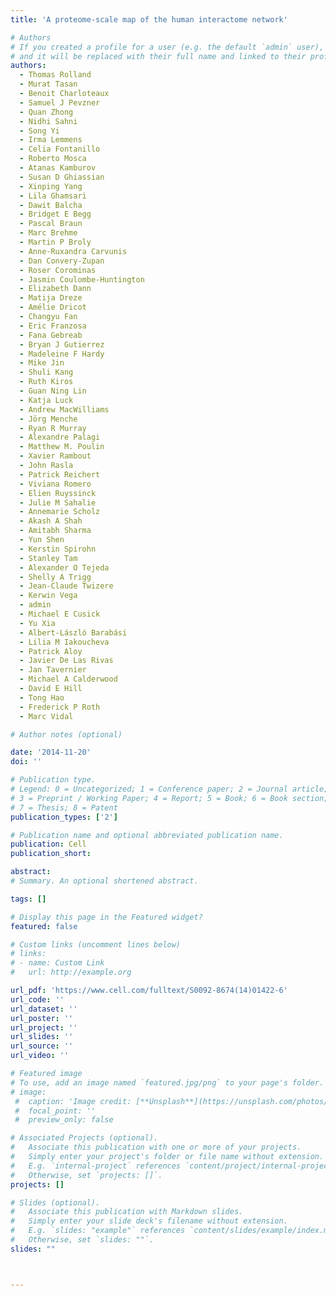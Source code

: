 ```yaml
---
title: 'A proteome-scale map of the human interactome network'

# Authors
# If you created a profile for a user (e.g. the default `admin` user), write the username (folder name) here
# and it will be replaced with their full name and linked to their profile.
authors:
  - Thomas Rolland
  - Murat Tasan
  - Benoit Charloteaux
  - Samuel J Pevzner
  - Quan Zhong
  - Nidhi Sahni
  - Song Yi
  - Irma Lemmens
  - Celia Fontanillo
  - Roberto Mosca
  - Atanas Kamburov
  - Susan D Ghiassian
  - Xinping Yang
  - Lila Ghamsari
  - Dawit Balcha
  - Bridget E Begg
  - Pascal Braun
  - Marc Brehme
  - Martin P Broly
  - Anne-Ruxandra Carvunis
  - Dan Convery-Zupan
  - Roser Corominas 
  - Jasmin Coulombe-Huntington
  - Elizabeth Dann
  - Matija Dreze
  - Amélie Dricot 
  - Changyu Fan
  - Eric Franzosa
  - Fana Gebreab 
  - Bryan J Gutierrez
  - Madeleine F Hardy 
  - Mike Jin
  - Shuli Kang
  - Ruth Kiros
  - Guan Ning Lin
  - Katja Luck
  - Andrew MacWilliams 
  - Jörg Menche
  - Ryan R Murray
  - Alexandre Palagi 
  - Matthew M. Poulin 
  - Xavier Rambout 
  - John Rasla 
  - Patrick Reichert 
  - Viviana Romero 
  - Elien Ruyssinck 
  - Julie M Sahalie 
  - Annemarie Scholz
  - Akash A Shah
  - Amitabh Sharma
  - Yun Shen 
  - Kerstin Spirohn 
  - Stanley Tam
  - Alexander O Tejeda
  - Shelly A Trigg
  - Jean-Claude Twizere
  - Kerwin Vega
  - admin
  - Michael E Cusick
  - Yu Xia
  - Albert-László Barabási
  - Lilia M Iakoucheva
  - Patrick Aloy
  - Javier De Las Rivas
  - Jan Tavernier
  - Michael A Calderwood
  - David E Hill
  - Tong Hao
  - Frederick P Roth
  - Marc Vidal

# Author notes (optional)

date: '2014-11-20'
doi: ''

# Publication type.
# Legend: 0 = Uncategorized; 1 = Conference paper; 2 = Journal article;
# 3 = Preprint / Working Paper; 4 = Report; 5 = Book; 6 = Book section;
# 7 = Thesis; 8 = Patent
publication_types: ['2']

# Publication name and optional abbreviated publication name.
publication: Cell
publication_short:

abstract: 
# Summary. An optional shortened abstract.

tags: []

# Display this page in the Featured widget?
featured: false

# Custom links (uncomment lines below)
# links:
# - name: Custom Link
#   url: http://example.org

url_pdf: 'https://www.cell.com/fulltext/S0092-8674(14)01422-6'
url_code: ''
url_dataset: ''
url_poster: ''
url_project: ''
url_slides: ''
url_source: ''
url_video: ''

# Featured image
# To use, add an image named `featured.jpg/png` to your page's folder.
# image:
 #  caption: 'Image credit: [**Unsplash**](https://unsplash.com/photos/pLCdAaMFLTE)'
 #  focal_point: ''
 #  preview_only: false

# Associated Projects (optional).
#   Associate this publication with one or more of your projects.
#   Simply enter your project's folder or file name without extension.
#   E.g. `internal-project` references `content/project/internal-project/index.md`.
#   Otherwise, set `projects: []`.
projects: []

# Slides (optional).
#   Associate this publication with Markdown slides.
#   Simply enter your slide deck's filename without extension.
#   E.g. `slides: "example"` references `content/slides/example/index.md`.
#   Otherwise, set `slides: ""`.
slides: ""



---
```

